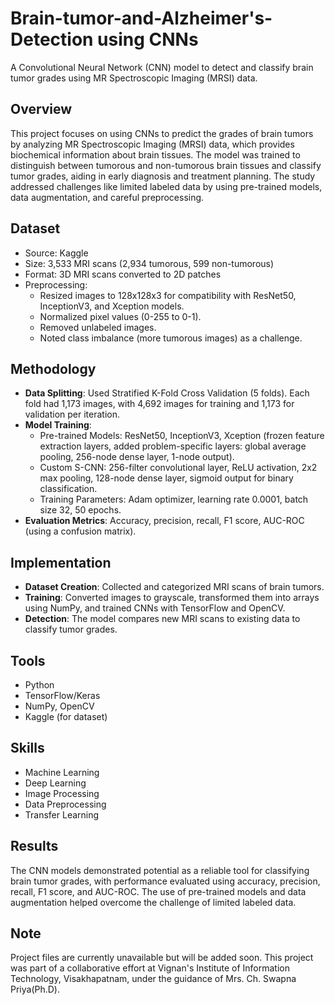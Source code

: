 # Brain-tumor-and-Alzheimer's-Detection using CNNs

A Convolutional Neural Network (CNN) model to detect and classify brain tumor grades using MR Spectroscopic Imaging (MRSI) data.

## Overview
This project focuses on using CNNs to predict the grades of brain tumors by analyzing MR Spectroscopic Imaging (MRSI) data, which provides biochemical information about brain tissues. The model was trained to distinguish between tumorous and non-tumorous brain tissues and classify tumor grades, aiding in early diagnosis and treatment planning. The study addressed challenges like limited labeled data by using pre-trained models, data augmentation, and careful preprocessing.

## Dataset
- Source: Kaggle  
- Size: 3,533 MRI scans (2,934 tumorous, 599 non-tumorous)  
- Format: 3D MRI scans converted to 2D patches  
- Preprocessing:  
  - Resized images to 128x128x3 for compatibility with ResNet50, InceptionV3, and Xception models.  
  - Normalized pixel values (0-255 to 0-1).  
  - Removed unlabeled images.  
  - Noted class imbalance (more tumorous images) as a challenge.

## Methodology
- **Data Splitting**: Used Stratified K-Fold Cross Validation (5 folds). Each fold had 1,173 images, with 4,692 images for training and 1,173 for validation per iteration.  
- **Model Training**:  
  - Pre-trained Models: ResNet50, InceptionV3, Xception (frozen feature extraction layers, added problem-specific layers: global average pooling, 256-node dense layer, 1-node output).  
  - Custom S-CNN: 256-filter convolutional layer, ReLU activation, 2x2 max pooling, 128-node dense layer, sigmoid output for binary classification.  
  - Training Parameters: Adam optimizer, learning rate 0.0001, batch size 32, 50 epochs.  
- **Evaluation Metrics**: Accuracy, precision, recall, F1 score, AUC-ROC (using a confusion matrix).

## Implementation
- **Dataset Creation**: Collected and categorized MRI scans of brain tumors.  
- **Training**: Converted images to grayscale, transformed them into arrays using NumPy, and trained CNNs with TensorFlow and OpenCV.  
- **Detection**: The model compares new MRI scans to existing data to classify tumor grades.

## Tools
- Python  
- TensorFlow/Keras  
- NumPy, OpenCV  
- Kaggle (for dataset)

## Skills
- Machine Learning  
- Deep Learning  
- Image Processing  
- Data Preprocessing  
- Transfer Learning

## Results
The CNN models demonstrated potential as a reliable tool for classifying brain tumor grades, with performance evaluated using accuracy, precision, recall, F1 score, and AUC-ROC. The use of pre-trained models and data augmentation helped overcome the challenge of limited labeled data.

## Note
Project files are currently unavailable but will be added soon. This project was part of a collaborative effort at Vignan's Institute of Information Technology, Visakhapatnam, under the guidance of Mrs. Ch. Swapna Priya(Ph.D).
